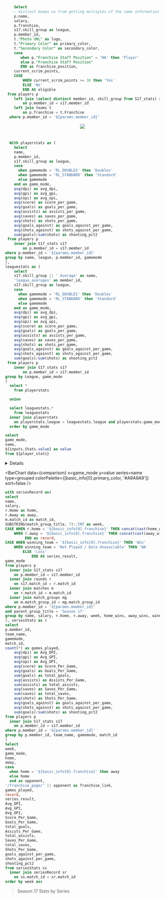 ```sql basic_info
    Select
   -- distinct keeps us from getting multiples of the same information in the basic_info table 
    p.name,
    salary,
    p.franchise,
    s17.skill_group as league,
    p.member_id,
    t."Photo URL" as logo,
    t."Primary Color" as primary_color,
    t."Secondary Color" as secondary_color,
    case
       when p."Franchise Staff Position" = 'NA' then 'Player'
       else p."Franchise Staff Position"
       END as franchise_position,
    current_scrim_points,
    CASE 
        WHEN current_scrim_points >= 30 then 'Yes'
        ELSE 'No'
        END AS eligible
 from players p
    left join (select distinct member_id, skill_group from S17_stats) s17
        on p.member_id = s17.member_id
    left join teams t
        on p.franchise = t.Franchise
  where p.member_id = '${params.member_id}'
```

<LastRefreshed prefix="Data last updated"/>

<center><img src={basic_info[0].logo} class="h-16" /></center>

# <center> <Value data={basic_info} column=name /> </center>

<DataTable data={basic_info} >
    <Column id=salary align=center />
    <Column id=franchise align=center />
    <Column id=league align=center />
    <Column id=franchise_position align=center />
    <Column id=current_scrim_points align=center contentType=colorscale scaleColor={['#ce5050','white']} colorBreakpoints={[0, 30]} />
    <Column id=eligible align=center />
</DataTable>



```sql player_stats
  With playerstats as (
    Select
    name,
    p.member_id,
    s17.skill_group as league,
    case
      when gamemode = 'RL_DOUBLES' then 'Doubles'
      when gamemode = 'RL_STANDARD' then 'Standard'
      else gamemode
    end as game_mode,
    avg(dpi) as avg_dpi,
    avg(gpi) as avg_gpi,
    avg(opi) as avg_opi,
    avg(score) as score_per_game,
    avg(goals) as goals_per_game,
    avg(assists) as assists_per_game,
    avg(saves) as saves_per_game,
    avg(shots) as shots_per_game,
    avg(goals_against) as goals_against_per_game,
    avg(shots_against) as shots_against_per_game,
    sum(goals)/sum(shots) as shooting_pct2
 from players p
    inner join S17_stats s17 
        on p.member_id = s17.member_id
where p.member_id = '${params.member_id}'
group by name, league, p.member_id, gamemode
),
leaguestats as (
    select
    s17.skill_group || ' Average' as name,
    'league_averages' as member_id,
    s17.skill_group as league,
    case
      when gamemode = 'RL_DOUBLES' then 'Doubles'
      when gamemode = 'RL_STANDARD' then 'Standard'
      else gamemode
    end as game_mode,
    avg(dpi) as avg_dpi,
    avg(gpi) as avg_gpi,
    avg(opi) as avg_opi,
    avg(score) as score_per_game,
    avg(goals) as goals_per_game,
    avg(assists) as assists_per_game,
    avg(saves) as saves_per_game,
    avg(shots) as shots_per_game,
    avg(goals_against) as goals_against_per_game,
    avg(shots_against) as shots_against_per_game,
    sum(goals)/sum(shots) as shooting_pct2
 from players p
    inner join S17_stats s17
        on p.member_id = s17.member_id
group by League, game_mode
)
  select *
    from playerstats

  union

  select leaguestats.*
    from leaguestats
  inner join playerstats 
    on playerstats.league = leaguestats.league and playerstats.game_mode = leaguestats.game_mode
  order by game_mode
```

```sql comparison
select
game_mode,
name,
${inputs.Stats.value} as value
from ${player_stats}
```

<Details title="Player Match Averages">

<p>Below you can use the dropdown to choose the statistic you would like to display. </p>
<p><b>Note:</b> If no information appears then you do not have any statistical data to display. </p>

</Details>

<Dropdown name=Stats defaultValue=score_per_game>
    <DropdownOption value=avg_dpi valueLabel=DPI />
    <DropdownOption value=avg_gpi valueLabel="Sprocket Rating" />
    <DropdownOption value=avg_opi valueLabel=OPI />
    <DropdownOption value=score_per_game valueLabel=Score />
    <DropdownOption value=goals_per_game valueLabel=Goals />
    <DropdownOption value=assists_per_game valueLabel=Assists />
    <DropdownOption value=saves_per_game valueLabel=Saves />
    <DropdownOption value=shots_per_game valueLabel=Shots />
    <DropdownOption value=goals_against_per_game valueLabel="Goals Against" />
    <DropdownOption value=shots_against_per_game valueLabel="Shots Against"/>
    <DropdownOption value=shooting_pct2 valueLabel="Shooting %" />
</Dropdown>

<BarChart 
data={comparison}
x=game_mode
y=value
series=name
type=grouped
colorPalette={[basic_info[0].primary_color, '#A9A9A9']}
sort=false
/>

```sql playerSeries
with seriesRecord as(
select 
name,
salary,
r.Home as home,
r.Away as away,
m.match_id as match_id,
SUBSTRING(match_group_title, 7)::INT as week,
CASE WHEN r.home = '${basic_info[0].franchise}' THEN concat(cast(home_wins as integer), ' - ', cast(away_wins as integer))   
    WHEN r.away = '${basic_info[0].franchise}' THEN concat(cast(away_wins as integer), ' - ', cast(home_wins as integer))
         END as record,
CASE WHEN winning_team = '${basic_info[0].franchise}' THEN 'Win' 
    WHEN winning_team = 'Not Played / Data Unavailable' THEN 'NA'
        ELSE 'Loss' 
            END AS series_result,
game_mode
from players p
  inner join S17_stats s17
    on p.member_id = s17.member_id
  inner join rounds r
    on s17.match_id = r.match_id
  inner join matches m
    on r.match_id = m.match_id
  inner join match_groups mg
    on m.match_group_id = mg.match_group_id
where p.member_id = '${params.member_id}'
and parent_group_title = 'Season 17'
group by name, salary, r.home, r.away, week, home_wins, away_wins, winning_team, game_mode, m.match_id
), seriesStats as (
select 
p.member_id,
team_name,
gamemode,
match_id,
count(*) as games_played,
    avg(dpi) as Avg_DPI,
    avg(gpi) as Avg_GPI,
    avg(opi) as Avg_OPI,
    avg(score) as Score_Per_Game,
    avg(goals) as Goals_Per_Game,
    sum(goals) as total_goals,
    avg(assists) as Assists_Per_Game,
    sum(assists) as total_assists,
    avg(saves) as Saves_Per_Game,
    sum(saves) as total_saves,
    avg(shots) as Shots_Per_Game,
    avg(goals_against) as goals_against_per_game,
    avg(shots_against) as shots_against_per_game,
    sum(goals)/sum(shots) as shooting_pct2
from players p
  inner join S17_stats s17
    on p.member_id = s17.member_id
where p.member_id = '${params.member_id}'
group by p.member_id, team_name, gamemode, match_id
)
Select
week,
game_mode,
home,
away,
case
  when home = '${basic_info[0].franchise}' then away
  else home
  end as opponent,
'/franchise_page/' || opponent as franchise_link,
games_played,
record,
series_result,
Avg_DPI,
Avg_GPI,
Avg_OPI,
Score_Per_Game,
Goals_Per_Game,
total_goals,
Assists_Per_Game,
total_assists,
Saves_Per_Game,
total_saves,
Shots_Per_Game,
goals_against_per_game,
shots_against_per_game,
shooting_pct2
from seriesStats ss
  inner join seriesRecord sr
    on ss.match_id = sr.match_id
order by week asc 
```

>Season 17 Stats by Series
<DataTable data={playerSeries} rows=20 rowShading=true headerColor='{basic_info[0].primary_color}' headerFontColor=white compact=true wrapTitles=true>
    <Column id=week align=center />
    <Column id=game_mode align=center />
    <Column id=franchise_link contentType=link linkLabel=opponent title=Opponent align=center />
    <Column id=games_played align=center />
    <Column id=record align=center />
    <Column id=series_result align=center />
    <Column id=Avg_GPI title="Sprocket Rating" align=center />
    <Column id=Avg_OPI align=center />
    <Column id=Avg_DPI align=center />
    <Column id=Score_Per_Game title="Score/Game" align=center />
    <Column id=Goals_Per_Game title="Goals/Game" align=center />
    <Column id=total_goals align=center />
    <Column id=Assists_Per_Game title="Assists/Game" align=center />
    <Column id=total_assists align=center />
    <Column id=Saves_Per_Game title="Saves/Game" align=center />
    <Column id=total_saves align=center />
    <Column id=Shots_Per_Game title="Shots/Game" align=center />
    <Column id=goals_against_per_game title="Goals Against/Game" align=center />
    <Column id=shots_against_per_game title="Shots Against/Game"align=center />
    <Column id=shooting_pct2 align=center />
</DataTable>

